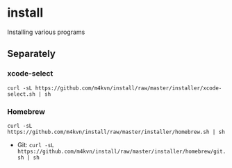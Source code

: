 # install

Installing various programs

## Separately

### xcode-select

```
curl -sL https://github.com/m4kvn/install/raw/master/installer/xcode-select.sh | sh
```

### Homebrew

```
curl -sL https://github.com/m4kvn/install/raw/master/installer/homebrew.sh | sh
```

- Git: `curl -sL https://github.com/m4kvn/install/raw/master/installer/homebrew/git.sh | sh`

